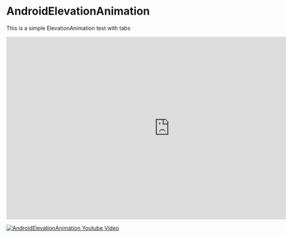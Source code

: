 # AndroidElevationAnimation
This is a simple ElevationAnimation test with tabs

<iframe width="853" height="480" src="https://www.youtube.com/embed/RDn8ZO5xC2Q" frameborder="0" allowfullscreen></iframe>

[![AndroidElevationAnimation Youtube Video](http://www.dieletztedomain.de/wp-content/uploads/2016/02/Android-Elevation-Animation-YouTube.png)](https://youtu.be/RDn8ZO5xC2Q)

